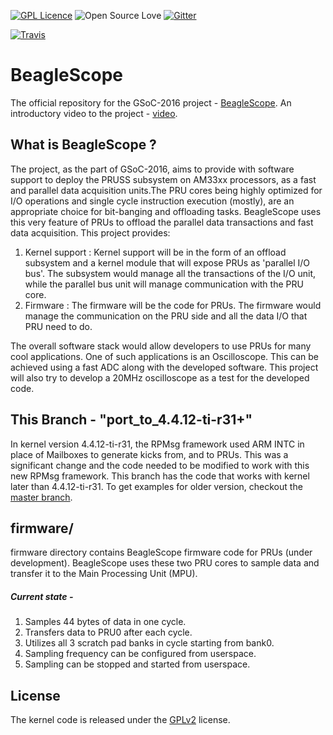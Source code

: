 [![GPL Licence](https://badges.frapsoft.com/os/gpl/gpl-150x33.png?v=102)](https://opensource.org/licenses/GPL-2.0/) 
![Open Source Love](https://badges.frapsoft.com/os/v1/open-source-150x25.png?v=102)
[![Gitter](https://badges.gitter.im/beagleboard/beagle-gsoc.svg)](https://gitter.im/beagleboard/beagle-gsoc?utm_source=badge&utm_medium=badge&utm_campaign=pr-badge)

[![Travis](https://travis-ci.org/ZeekHuge/BeagleScope.svg)](https://travis-ci.org/ZeekHuge/BeagleScope)

    

# BeagleScope
The official repository for the GSoC-2016 project - [BeagleScope](https://zeekhuge.github.io/beaglescope.html). An introductory video to the project - [video](https://youtu.be/tdanTRSmq4E).

## What is BeagleScope ?
The project, as the part of GSoC-2016, aims to provide with software support to deploy the PRUSS subsystem on AM33xx processors, as a fast and parallel data acquisition units.The PRU cores being highly optimized for I/O operations and single cycle instruction execution (mostly), are an appropriate choice for bit-banging and offloading tasks. BeagleScope uses this very feature of PRUs to offload the parallel data transactions and fast data acquisition. This project provides:

1. Kernel support :	Kernel support will be in the form of an offload subsystem and a kernel module that will expose PRUs as 'parallel I/O bus'. The subsystem would manage all the transactions of the I/O unit, while the parallel bus unit will manage communication with the PRU core.
2. Firmware : The firmware will be the code for PRUs. The firmware would manage the communication on the PRU side and all the data I/O that PRU need to do. 

The overall software stack would allow developers to use PRUs for many cool applications. One of such applications is an Oscilloscope. This can be achieved using a fast ADC along with the developed software. This project will also try to develop a 20MHz oscilloscope as a test for the developed code. 

## This Branch - "port_to_4.4.12-ti-r31+" 
In kernel version 4.4.12-ti-r31, the RPMsg framework used ARM INTC in place of Mailboxes to generate kicks from, and to PRUs. This was a significant change and the code needed to be modified to work with this new RPMsg framework.
This branch has the code that works with kernel later than 4.4.12-ti-r31. To get examples for older version, checkout the [master branch](https://github.com/ZeekHuge/BeagleScope/tree/master).

## firmware/
firmware directory contains BeagleScope firmware code for PRUs (under development).
BeagleScope uses these two PRU cores to sample data and transfer it to the Main Processing Unit (MPU).
##### Current state -
1. Samples 44 bytes of data in one cycle.
2. Transfers data to PRU0 after each cycle.
3. Utilizes all 3 scratch pad banks in cycle starting from bank0.
4. Sampling frequency can be configured from userspace.
5. Sampling can be stopped and started from userspace.

## License
The kernel code is released under the [GPLv2](https://opensource.org/licenses/GPL-2.0/) license.

